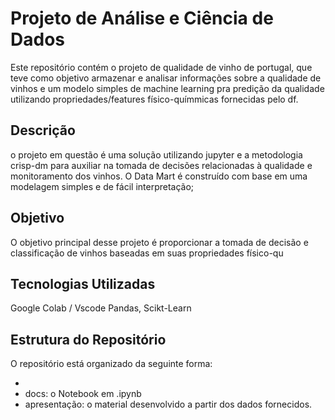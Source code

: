 # Projeto de Análise e Ciência de Dados
Este repositório contém o projeto de qualidade de vinho de portugal, que teve como objetivo armazenar e analisar informações sobre a qualidade de vinhos e um modelo simples de machine learning pra predição da qualidade utilizando propriedades/features físico-químmicas fornecidas pelo df. 
## Descrição
o projeto em questão é uma solução utilizando jupyter e a  metodologia crisp-dm para auxiliar na tomada de decisões relacionadas à qualidade e monitoramento dos vinhos. O Data Mart é construído com base em uma modelagem simples e de fácil interpretação;
## Objetivo
O objetivo principal desse projeto é proporcionar a tomada de decisão e classificação de vinhos baseadas em suas propriedades físico-qu

## Tecnologias Utilizadas
Google Colab / Vscode
Pandas, Scikt-Learn

## Estrutura do Repositório  
O repositório está organizado da seguinte forma:  

- 
- docs: o Notebook em .ipynb
- apresentação: o material desenvolvido a partir dos dados fornecidos.
